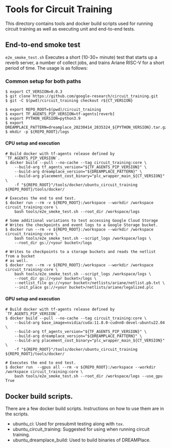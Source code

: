 # Tools for Circuit Training

This directory contains tools and docker build scripts used for running
circuit training as well as executing unit and end-to-end tests.

## End-to-end smoke test

`e2e_smoke_test.sh` Executes a short (10-30+ minute) test that starts up a
reverb server, a number of collect jobs, and trains Ariane RISC-V for a short
period of time. The usage is as follows:

### Common setup for both paths

```shell
$ export CT_VERSION=0.0.3
$ git clone https://github.com/google-research/circuit_training.git
$ git -C $(pwd)/circuit_training checkout r${CT_VERSION}

$ export REPO_ROOT=$(pwd)/circuit_training
$ export TF_AGENTS_PIP_VERSION=tf-agents[reverb]
$ export PYTHON_VERSION=python3.9
$ export DREAMPLACE_PATTERN=dreamplace_20230414_2835324_${PYTHON_VERSION}.tar.gz
$ mkdir -p ${REPO_ROOT}/logs
```

#### CPU setup and execution

```shell
# Build docker with tf-agents release defined by `TF_AGENTS_PIP_VERSION`.
$ docker build --pull --no-cache --tag circuit_training:core \
    --build-arg tf_agents_version="${TF_AGENTS_PIP_VERSION}" \
    --build-arg dreamplace_version="${DREAMPLACE_PATTERN}" \
    --build-arg placement_cost_binary="plc_wrapper_main_${CT_VERSION}" \
    -f "${REPO_ROOT}"/tools/docker/ubuntu_circuit_training ${REPO_ROOT}/tools/docker/

# Executes the end to end test.
$ docker run --rm -v ${REPO_ROOT}:/workspace --workdir /workspace circuit_training:core \
    bash tools/e2e_smoke_test.sh --root_dir /workspace/logs

# Some additional variations to test accessing Google Cloud Storage
# Writes the checkpoints and event logs to a Google Storage bucket.
$ docker run --rm -v ${REPO_ROOT}:/workspace --workdir /workspace circuit_training:core \
    bash tools/e2e_smoke_test.sh --script_logs /workspace/logs \
    --root_dir gs://<your bucket>/logs

# Writes to checkpoints to a storage buckets and reads the netlist from a bucket
# as well.
$ docker run --rm -v ${REPO_ROOT}:/workspace --workdir /workspace circuit_training:core \
    bash tools/e2e_smoke_test.sh --script_logs /workspace/logs \
    --root_dir gs://<your bucket>/logs \
    --netlist_file gs://<your bucket>/netlists/ariane/netlist.pb.txt \
    --init_place gs://<your bucket>/netlists/ariane/legalized.plc
```


#### GPU setup and execution

```shell
# Build docker with tf-agents release defined by `TF_AGENTS_PIP_VERSION`.
$ docker build --pull --no-cache --tag circuit_training:core \
    --build-arg base_image=nvidia/cuda:11.8.0-cudnn8-devel-ubuntu22.04 \
    --build-arg tf_agents_version="${TF_AGENTS_PIP_VERSION}" \
    --build-arg dreamplace_version="${DREAMPLACE_PATTERN}" \
    --build-arg placement_cost_binary="plc_wrapper_main_${CT_VERSION}" \
    -f "${REPO_ROOT}"/tools/docker/ubuntu_circuit_training ${REPO_ROOT}/tools/docker/

# Executes the end to end test.
$ docker run  --gpus all --rm -v ${REPO_ROOT}:/workspace --workdir /workspace circuit_training:core \
    bash tools/e2e_smoke_test.sh --root_dir /workspace/logs --use_gpu True
```

## Docker build scripts.

There are a few docker build scripts. Instructions on how to use them are
in the scripts.

* ubuntu_ci: Used for presubmit testing along with `tox`.
* ubuntu_circuit_training: Suggested for using when running circuit training.
* ubuntu_dreamplace_build: Used to build binaries of DREAMPlace.



